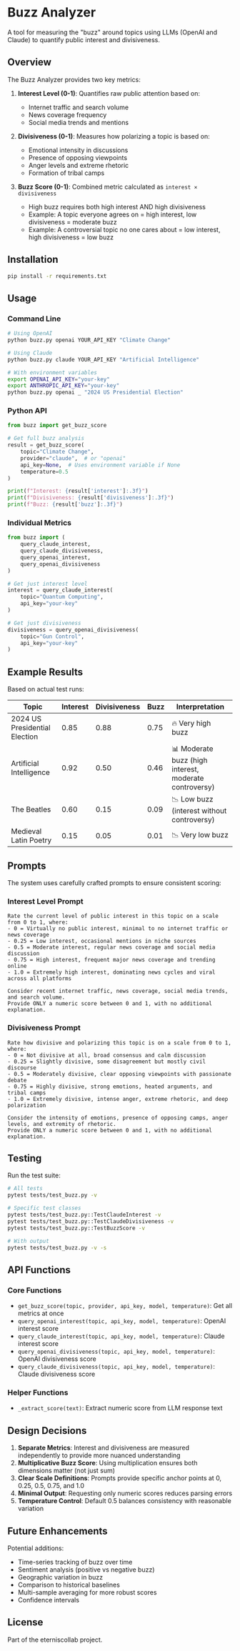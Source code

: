 # Buzz Analyzer

A tool for measuring the "buzz" around topics using LLMs (OpenAI and Claude) to quantify public interest and divisiveness.

## Overview

The Buzz Analyzer provides two key metrics:

1. **Interest Level (0-1)**: Quantifies raw public attention based on:
   - Internet traffic and search volume
   - News coverage frequency
   - Social media trends and mentions

2. **Divisiveness (0-1)**: Measures how polarizing a topic is based on:
   - Emotional intensity in discussions
   - Presence of opposing viewpoints
   - Anger levels and extreme rhetoric
   - Formation of tribal camps

3. **Buzz Score (0-1)**: Combined metric calculated as `interest × divisiveness`
   - High buzz requires both high interest AND high divisiveness
   - Example: A topic everyone agrees on = high interest, low divisiveness = moderate buzz
   - Example: A controversial topic no one cares about = low interest, high divisiveness = low buzz

## Installation

```bash
pip install -r requirements.txt
```

## Usage

### Command Line

```bash
# Using OpenAI
python buzz.py openai YOUR_API_KEY "Climate Change"

# Using Claude
python buzz.py claude YOUR_API_KEY "Artificial Intelligence"

# With environment variables
export OPENAI_API_KEY="your-key"
export ANTHROPIC_API_KEY="your-key"
python buzz.py openai _ "2024 US Presidential Election"
```

### Python API

```python
from buzz import get_buzz_score

# Get full buzz analysis
result = get_buzz_score(
    topic="Climate Change",
    provider="claude",  # or "openai"
    api_key=None,  # Uses environment variable if None
    temperature=0.5
)

print(f"Interest: {result['interest']:.3f}")
print(f"Divisiveness: {result['divisiveness']:.3f}")
print(f"Buzz: {result['buzz']:.3f}")
```

### Individual Metrics

```python
from buzz import (
    query_claude_interest,
    query_claude_divisiveness,
    query_openai_interest,
    query_openai_divisiveness
)

# Get just interest level
interest = query_claude_interest(
    topic="Quantum Computing",
    api_key="your-key"
)

# Get just divisiveness
divisiveness = query_openai_divisiveness(
    topic="Gun Control",
    api_key="your-key"
)
```

## Example Results

Based on actual test runs:

| Topic | Interest | Divisiveness | Buzz | Interpretation |
|-------|----------|--------------|------|----------------|
| 2024 US Presidential Election | 0.85 | 0.88 | 0.75 | 🔥 Very high buzz |
| Artificial Intelligence | 0.92 | 0.50 | 0.46 | 📊 Moderate buzz (high interest, moderate controversy) |
| The Beatles | 0.60 | 0.15 | 0.09 | 📉 Low buzz (interest without controversy) |
| Medieval Latin Poetry | 0.15 | 0.05 | 0.01 | 📉 Very low buzz |

## Prompts

The system uses carefully crafted prompts to ensure consistent scoring:

### Interest Level Prompt
```
Rate the current level of public interest in this topic on a scale from 0 to 1, where:
- 0 = Virtually no public interest, minimal to no internet traffic or news coverage
- 0.25 = Low interest, occasional mentions in niche sources
- 0.5 = Moderate interest, regular news coverage and social media discussion
- 0.75 = High interest, frequent major news coverage and trending online
- 1.0 = Extremely high interest, dominating news cycles and viral across all platforms

Consider recent internet traffic, news coverage, social media trends, and search volume.
Provide ONLY a numeric score between 0 and 1, with no additional explanation.
```

### Divisiveness Prompt
```
Rate how divisive and polarizing this topic is on a scale from 0 to 1, where:
- 0 = Not divisive at all, broad consensus and calm discussion
- 0.25 = Slightly divisive, some disagreement but mostly civil discourse
- 0.5 = Moderately divisive, clear opposing viewpoints with passionate debate
- 0.75 = Highly divisive, strong emotions, heated arguments, and tribal camps
- 1.0 = Extremely divisive, intense anger, extreme rhetoric, and deep polarization

Consider the intensity of emotions, presence of opposing camps, anger levels, and extremity of rhetoric.
Provide ONLY a numeric score between 0 and 1, with no additional explanation.
```

## Testing

Run the test suite:

```bash
# All tests
pytest tests/test_buzz.py -v

# Specific test classes
pytest tests/test_buzz.py::TestClaudeInterest -v
pytest tests/test_buzz.py::TestClaudeDivisiveness -v
pytest tests/test_buzz.py::TestBuzzScore -v

# With output
pytest tests/test_buzz.py -v -s
```

## API Functions

### Core Functions

- `get_buzz_score(topic, provider, api_key, model, temperature)`: Get all metrics at once
- `query_openai_interest(topic, api_key, model, temperature)`: OpenAI interest score
- `query_claude_interest(topic, api_key, model, temperature)`: Claude interest score
- `query_openai_divisiveness(topic, api_key, model, temperature)`: OpenAI divisiveness score
- `query_claude_divisiveness(topic, api_key, model, temperature)`: Claude divisiveness score

### Helper Functions

- `_extract_score(text)`: Extract numeric score from LLM response text

## Design Decisions

1. **Separate Metrics**: Interest and divisiveness are measured independently to provide more nuanced understanding
2. **Multiplicative Buzz Score**: Using multiplication ensures both dimensions matter (not just sum)
3. **Clear Scale Definitions**: Prompts provide specific anchor points at 0, 0.25, 0.5, 0.75, and 1.0
4. **Minimal Output**: Requesting only numeric scores reduces parsing errors
5. **Temperature Control**: Default 0.5 balances consistency with reasonable variation

## Future Enhancements

Potential additions:
- Time-series tracking of buzz over time
- Sentiment analysis (positive vs negative buzz)
- Geographic variation in buzz
- Comparison to historical baselines
- Multi-sample averaging for more robust scores
- Confidence intervals

## License

Part of the eterniscollab project.
